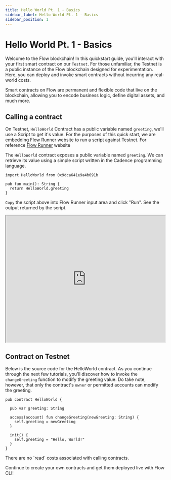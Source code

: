 ```yaml
---
title: Hello World Pt. 1 - Basics
sidebar_label: Hello World Pt. 1 - Basics
sidebar_position: 1
---
```


# Hello World Pt. 1 - Basics

Welcome to the Flow blockchain! In this quickstart guide, you'll interact with your first smart contract on our `Testnet`. For those unfamiliar, the Testnet is a public instance of the Flow blockchain designed for experimentation. Here, you can deploy and invoke smart contracts without incurring any real-world costs. 

Smart contracts on Flow are permanent and flexible code that live on the blockchain, allowing you to encode business logic, define digital assets, and much more.


## Calling a contract
On Testnet, `HelloWorld` Contract has a public variable named `greeting`, we'll use a Script to get it's value. For the purposes of this quick start, we are embedding Flow Runner website to run a script against Testnet. For reference [Flow Runner](https://run.dnz.dev/) website

The `HelloWorld` contract exposes a public variable named `greeting`. We can retrieve its value using a simple script written in the Cadence programming language.

```
import HelloWorld from 0x9dca641e9a4b691b

pub fun main(): String {
  return HelloWorld.greeting
}
```
`Copy` the script above into Flow Runner input area and click "Run". See the output returned by the script. 

<iframe className="flow-runner-iframe" src="https://run.dnz.dev/" width="100%" height="400px"></iframe>

## Contract on Testnet

Below is the source code for the HelloWorld contract. As you continue through the next few tutorials, you'll discover how to invoke the `changeGreeting` function to modify the greeting value. Do take note, however, that only the contract's `owner` or permitted accounts can modify the greeting.
```
pub contract HelloWorld {

  pub var greeting: String

  access(account) fun changeGreeting(newGreeting: String) {
    self.greeting = newGreeting
  }

  init() {
    self.greeting = "Hello, World!"
  }
}

```
<Callout type="info">
There are no `read` costs associated with calling contracts. 
</Callout>

Continue to create your own contracts and get them deployed live with Flow CLI!
